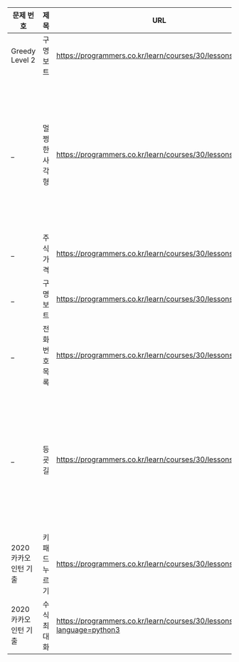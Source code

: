 

| 문제 번호 	|       제목      	|                  URL                  	| 체크 	|   💪  	|
|---------	|---------------	|-------------------------------------	|:----:	|:----:	|
| Greedy Level 2  | 구명보트	| https://programmers.co.kr/learn/courses/30/lessons/42885	|   ✔   	|  	|
| _ | 멀쩡한 사각형 	| https://programmers.co.kr/learn/courses/30/lessons/62048	|  ❌⏳ | 수학적으로 직관적으로 풀이하기|
| _ | 주식 가격 	| https://programmers.co.kr/learn/courses/30/lessons/42584	| ✔   | |
| _ | 구명보트 	| https://programmers.co.kr/learn/courses/30/lessons/42885	| ✔   | |
| _ | 전화번호 목록 	| https://programmers.co.kr/learn/courses/30/lessons/42577	|  ✔⏳🤨   | 효율성 문제.. |
| _ | 등굣길    	| https://programmers.co.kr/learn/courses/30/lessons/42898 	|  ❌⏳  | 인풋 오류 있다고 함, 나중에 체크 |
| 2020 카카오 인턴 기출 | 키패드 누르기 | https://programmers.co.kr/learn/courses/30/lessons/67256 	| ✔  |  |
| 2020 카카오 인턴 기출 | 수식 최대화 | https://programmers.co.kr/learn/courses/30/lessons/67257?language=python3 	| ❌⏳  | |


